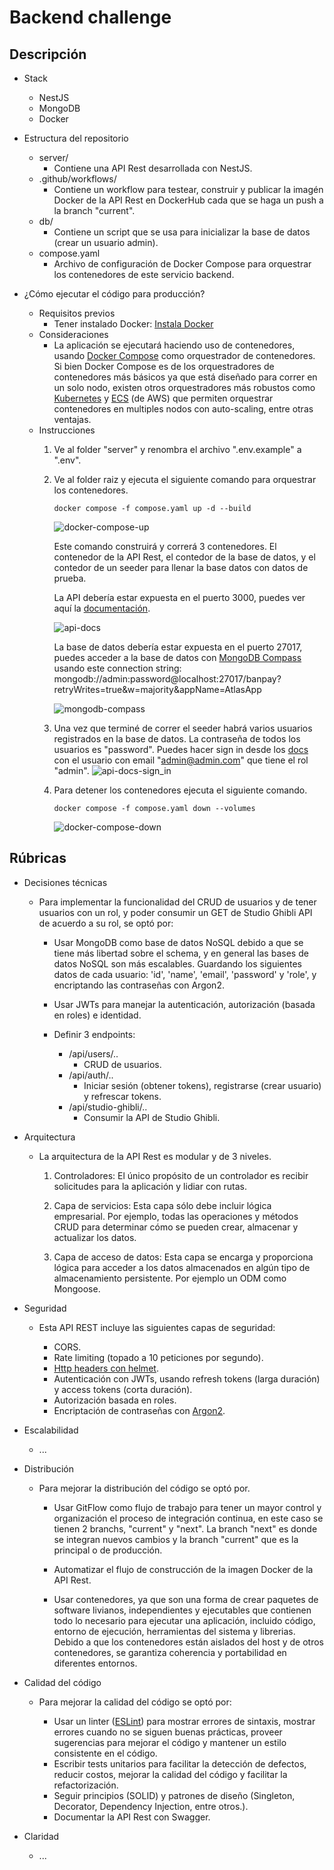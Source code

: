 # Backend challenge

## Descripción

- Stack

    - NestJS
    - MongoDB
    - Docker

- Estructura del repositorio

    - server/
        - Contiene una API Rest desarrollada con NestJS.
    - .github/workflows/
        - Contiene un workflow para testear, construir y publicar la imagén Docker de la API Rest en DockerHub cada que se haga un push a la branch "current".
    - db/
        - Contiene un script que se usa para inicializar la base de datos (crear un usuario admin).
    - compose.yaml
        - Archivo de configuración de Docker Compose para orquestrar los contenedores de este servicio backend.

- ¿Cómo ejecutar el código para producción?

    - Requisitos previos
        - Tener instalado Docker: [Instala Docker](https://docs.docker.com/get-docker/)
    - Consideraciones
        - La aplicación se ejecutará haciendo uso de contenedores, usando [Docker Compose](https://docs.docker.com/compose/) como orquestrador de contenedores.
        Si bien Docker Compose es de los orquestradores de contenedores más básicos ya que está diseñado para correr en un solo nodo, existen otros orquestradores más robustos como [Kubernetes](https://kubernetes.io/es/) y [ECS](https://aws.amazon.com/es/ecs/) (de AWS) que permiten orquestrar contenedores en multiples nodos con auto-scaling, entre otras ventajas.
    - Instrucciones
        1. Ve al folder "server" y renombra el archivo ".env.example" a ".env".
        2. Ve al folder raiz y ejecuta el siguiente comando para orquestrar los contenedores.

            ```
            docker compose -f compose.yaml up -d --build
            ```

            ![docker-compose-up](/docs/assets/images/docker-compose-up.png)

            Este comando construirá y correrá 3 contenedores. El contenedor de la API Rest, el contedor de la base de datos, y el contedor de un seeder para llenar la base datos con datos de prueba.
            
            La API debería estar expuesta en el puerto 3000, puedes ver aquí la [documentación](http://localhost:3000/api/docs).
            
            ![api-docs](/docs/assets/images/api-docs.png)

            La base de datos debería estar expuesta en el puerto 27017, puedes acceder a la base de datos con [MongoDB Compass](https://www.mongodb.com/try/download/compass) usando este connection string: mongodb://admin:password@localhost:27017/banpay?retryWrites=true&w=majority&appName=AtlasApp
            
            ![mongodb-compass](/docs/assets/images/mongodb-compass.png)
        
        3. Una vez que terminé de correr el seeder habrá varios usuarios registrados en la base de datos. La contraseña de todos los usuarios es "password". Puedes hacer sign in desde los [docs](http://localhost:3000/api/docs#/auth/AuthController_signIn) con el usuario con email "admin@admin.com" que tiene el rol "admin".
            ![api-docs-sign_in](/docs/assets/images/api-docs-sign_in.png)
        
        4. Para detener los contenedores ejecuta el siguiente comando.
            ```
            docker compose -f compose.yaml down --volumes
            ```
            ![docker-compose-down](/docs/assets/images/docker-compose-down.png)

## Rúbricas

- Decisiones técnicas

    - Para implementar la funcionalidad del CRUD de usuarios y de tener usuarios con un rol, y poder consumir un GET de Studio Ghibli API de acuerdo a su rol, se optó por:

        - Usar MongoDB como base de datos NoSQL debido a que se tiene más libertad sobre el schema, y en general las bases de datos NoSQL son más escalables. Guardando los siguientes datos de cada usuario: 'id', 'name', 'email', 'password' y 'role', y encriptando las contraseñas con Argon2.

        - Usar JWTs para manejar la autenticación, autorización (basada en roles) e identidad.

        - Definir 3 endpoints:

            - /api/users/..
                - CRUD de usuarios.
            - /api/auth/..
                - Iniciar sesión (obtener tokens), registrarse (crear usuario) y refrescar tokens.
            - /api/studio-ghibli/..
                - Consumir la API de Studio Ghibli.

- Arquitectura

    - La arquitectura de la API Rest es modular y de 3 niveles.

        1. Controladores: El único propósito de un controlador es recibir solicitudes para la aplicación y lidiar con rutas.

        2. Capa de servicios: Esta capa sólo debe incluir lógica empresarial. Por ejemplo, todas las operaciones y métodos CRUD para determinar cómo se pueden crear, almacenar y actualizar los datos.

        3. Capa de acceso de datos: Esta capa se encarga y proporciona lógica para acceder a los datos almacenados en algún tipo de almacenamiento persistente. Por ejemplo un ODM como Mongoose.

- Seguridad

    - Esta API REST incluye las siguientes capas de seguridad:

        - CORS.
        - Rate limiting (topado a 10 peticiones por segundo).
        - [Http headers con helmet](https://cheatsheetseries.owasp.org/cheatsheets/HTTP_Headers_Cheat_Sheet.html).
        - Autenticación con JWTs, usando refresh tokens (larga duración) y access tokens (corta duración).
        - Autorización basada en roles.
        - Encriptación de contraseñas con [Argon2](https://es.wikipedia.org/wiki/Argon2).

- Escalabilidad

    - ... 

- Distribución

    - Para mejorar la distribución del código se optó por.

        - Usar GitFlow como flujo de trabajo para tener un mayor control y organización el proceso de integración continua, en este caso se tienen 2 branchs, "current" y "next". La branch  "next" es donde se integran nuevos cambios y la branch "current" que es la principal o de producción.

        - Automatizar el flujo de construcción de la imagen Docker de la API Rest.

        - Usar contenedores, ya que son una forma de crear paquetes de software livianos, independientes y ejecutables que contienen todo lo necesario para ejecutar una aplicación, incluido código, entorno de ejecución, herramientas del sistema y librerias. Debido a que los contenedores están aislados del host y de otros contenedores, se garantiza coherencia y portabilidad en diferentes entornos.


- Calidad del código

    - Para mejorar la calidad del código se optó por:

        -  Usar un linter ([ESLint](https://eslint.org/)) para mostrar errores de sintaxis, mostrar errores cuando no se siguen buenas prácticas, proveer sugerencias para mejorar el código y mantener un estilo consistente en el código.
        - Escribir tests unitarios para facilitar la detección de defectos, reducir costos, mejorar la calidad del código y facilitar la refactorización.
        - Seguir principios (SOLID) y patrones de diseño (Singleton, Decorator, Dependency Injection, entre otros.).
        - Documentar la API Rest con Swagger.

- Claridad

    - ...